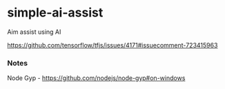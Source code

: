 # simple-ai-assist
Aim assist using AI

https://github.com/tensorflow/tfjs/issues/4171#issuecomment-723415963

### Notes
Node Gyp - https://github.com/nodejs/node-gyp#on-windows